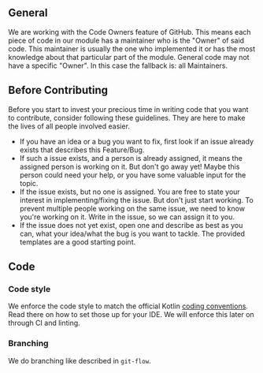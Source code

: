 ## General
We are working with the Code Owners feature of GitHub. This means each piece of code in our module has a maintainer who is the "Owner" of said code. This maintainer is usually the one who implemented it or has the most knowledge about that particular part of the module. General code may not have a specific "Owner". In this case the fallback is: all Maintainers.

## Before Contributing
Before you start to invest your precious time in writing code that you want to contribute, consider following these guidelines. They are here to make the lives of all people involved easier.

- If you have an idea or a bug you want to fix, first look if an issue already exists that describes this Feature/Bug.
- If such a issue exists, and a person is already assigned, it means the assigned person is working on it. But don't go away yet! Maybe this person could need your help, or you have some valuable input for the topic.
- If the issue exists, but no one is assigned. You are free to state your interest in implementing/fixing the issue. But don't just start working. To prevent multiple people working on the same issue, we need to know you're working on it. Write in the issue, so we can assign it to you.
- If the issue does not yet exist, open one and describe as best as you can, what your idea/what the bug is you want to tackle. The provided templates are a good starting point.

## Code
### Code style
We enforce the code style to match the official Kotlin [coding conventions](https://kotlinlang.org/docs/reference/coding-conventions.html). Read there on how to set those up for your IDE. We will enforce this later on through CI and linting.  

### Branching
We do branching like described in `git-flow`.